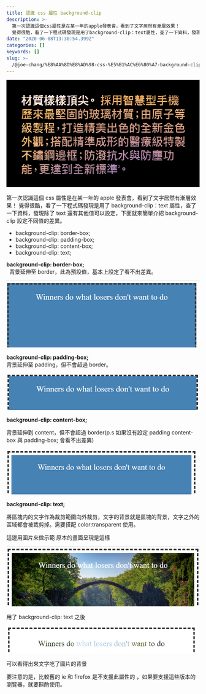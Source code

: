 ```yaml
---
title: 認識 css 屬性 background-clip
description: >-
  第一次認識這個css屬性是在某一年的apple發表會，看到了文字居然有漸層效果！
  覺得很酷，看了一下程式碼發現是用了background-clip：text屬性，查了一下資料，發現除了text還有其他值可以設定，下面就來簡單介紹background-clip設定不同值的差異。
date: "2020-06-08T13:30:54.399Z"
categories: []
keywords: []
slug: >-
  /@joe-chang/%E8%AA%8D%E8%AD%98-css-%E5%B1%AC%E6%80%A7-background-clip-94592b72a0d0
---
```


![](/img/1__bQNaffh5wNRVH1sBRfKA8A.png)

第一次認識這個 css 屬性是在某一年的 apple 發表會，看到了文字居然有漸層效果！ 覺得很酷，看了一下程式碼發現是用了 background-clip：text 屬性，查了一下資料，發現除了 text 還有其他值可以設定，下面就來簡單介紹 background-clip 設定不同值的差異。

- background-clip: border-box;
- background-clip: padding-box;
- background-clip: content-box;
- background-clip: text;

**background-clip: border-box;**  
  背景延伸至 border，此為預設值，基本上設定了看不出差異。

![](/img/1__zep83OcwLHfDqJ0LTMWGvg.png)

**background-clip: padding-box;**  
背景延伸至 padding，但不會超過 border。

![](/img/1__uhYVqew72A__7tXKqE__swsg.png)

**background-clip: content-box;**

背景延伸到 content，但不會超過 border(p.s 如果沒有設定 padding content-box 與 padding-box; 會看不出差異)

![](/img/1__t__b55RfCoJWUhXSoHc6QIw.png)

**background-clip: text;**

將區塊内的文字作為裁剪範圍向外裁剪，文字的背景就是區塊的背景，文字之外的區域都會被裁剪掉。需要搭配 color:transparent 使用。

這邊用圖片來做示範 原本的畫面呈現是這樣

![](/img/1__QsNAuOCo54dRYR__jqmpT3w.png)

用了 background-clip: text 之後

![](/img/1__JxZFyRMeHgMqLUK1IDwDAw.png)

可以看得出來文字吃了圖片的背景

要注意的是，比較舊的 ie 和 firefox 是不支援此屬性的 ，如果要支援這些版本的瀏覽器，就要斟酌使用。
